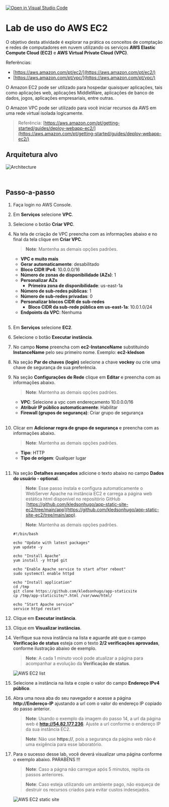 [![Open in Visual Studio Code](https://classroom.github.com/assets/open-in-vscode-2e0aaae1b6195c2367325f4f02e2d04e9abb55f0b24a779b69b11b9e10269abc.svg)](https://classroom.github.com/online_ide?assignment_repo_id=15591634&assignment_repo_type=AssignmentRepo)
# Lab de uso do AWS EC2

O objetivo desta atividade é explorar na prática os conceitos de comptação e redes de computadores em nuvem utilizando os serviços **AWS Elastic Compute Cloud (EC2)** e **AWS Virtual Private Cloud (VPC)**.

Referências:
- [https://aws.amazon.com/pt/ec2/](https://aws.amazon.com/pt/ec2/)
- [https://aws.amazon.com/pt/vpc/](https://aws.amazon.com/pt/vpc/)

O Amazon EC2 pode ser utilizado para hospedar quaisquer aplicações, tais como aplicações web, aplicações MiddleWare, aplicações de banco de dados, jogos, aplicações empresariais, entre outras.

O Amazon VPC pode ser utilizado para você iniciar recursos da AWS em uma rede virtual isolada logicamente.

> Referência: [https://aws.amazon.com/pt/getting-started/guides/deploy-webapp-ec2/](https://aws.amazon.com/pt/getting-started/guides/deploy-webapp-ec2/)

## Arquitetura alvo

![Architecture](/images/architecture.jpg)

<br>

## Passo-a-passo

01. Faça login no AWS Console.

02. Em **Serviços** selecione **VPC**.

03. Selecione o botão **Criar VPC**.

04. Na tela de criação de VPC preencha com as informações abaixo e no final da tela clique em  **Criar VPC**.

    > **Note**: Mantenha as demais opções padrões. 

    - **VPC e muito mais**
    - **Gerar automaticamente**: desabilitado
    - **Bloco CIDR IPv4**: 10.0.0.0/16
    - **Número de zonas de disponibilidade (AZs)**: 1
    - **Personalizar AZs**
      - **Primeira zona de disponibilidade**: us-east-1a
    - **Número de sub-redes públicas**: 1
    - **Número de sub-redes privadas**: 0
    - **Personalizar blocos CIDR de sub-redes**
      - **Bloco CIDR da sub-rede pública em us-east-1a**: 10.0.1.0/24
    - **Endpoints da VPC**: Nenhuma<br/><br/>

05. Em **Serviços** selecione **EC2**.

06. Selecione o botão **Executar instância**.

07. No campo **Nome** preencha com **ec2-InstanceName** substituindo **InstanceName** pelo seu primeiro nome. Exemplo: **ec2-kledson**

08. Na seção **Par de chaves (login)** selecione a chave **vockey** ou crie uma chave de segurança de sua preferência.

09. Na seção **Configurações de Rede** clique em **Editar** e preencha com as informações abaixo.

    > **Note**: Mantenha as demais opções padrões. 

    - **VPC**: Selecione a vpc com endereçamento 10.0.0.0/16
    - **Atribuir IP público automaticamente**: Habilitar
    - **Firewall (grupos de segurança)**: Criar grupo de segurança<br/><br/>

10. Clicar em **Adicionar regra de grupo de segurança** e preencha com as informações abaixo.

    > **Note**: Mantenha as demais opções padrões. 

    - **Tipo**: HTTP
    - **Tipo de origem**: Qualquer lugar<br/><br/>

11. Na seção **Detalhes avançados** adicione o texto abaixo no campo **Dados do usuário - optional**.

    > **Note**: Esse passo instala e configura automaticamente o WebServer Apache na instância EC2 e carrega a página web estática html disponível no repositório GitHub [https://github.com/kledsonhugo/app-static-site-ec2/tree/main/app](https://github.com/kledsonhugo/app-static-site-ec2/tree/main/app).

    > **Note**: Mantenha as demais opções padrões.

    ```
    #!/bin/bash
        
    echo "Update with latest packages"
    yum update -y
        
    echo "Install Apache"
    yum install -y httpd git
        
    echo "Enable Apache service to start after reboot"
    sudo systemctl enable httpd
        
    echo "Install application"
    cd /tmp
    git clone https://github.com/kledsonhugo/app-staticsite
    cp /tmp/app-staticsite/*.html /var/www/html/
        
    echo "Start Apache service"
    service httpd restart
    ```

12. Clique em **Executar instância**.

13. Clique em **Visualizar instâncias**.

14. Verifique sua nova instância na lista e aguarde até que o campo **Verificação de status** esteja com o texto **2/2 verificações aprovadas**, conforme ilustração abaixo de exemplo.

    > **Note**: A cada 1 minuto você pode atualizar a página para acompanhar a evolução da **Verificação de status**.

    ![AWS EC2 list](/images/EC2_list.png)

15. Selecione a instância na lista e copie o valor do campo **Endereço IPv4 público**.

16. Abra uma nova aba do seu navegador e acesse a página **http://Endereço-IP** ajustando a url com o valor do endereço IP copiado do passo anterior.

    > **Note**: Usando o exemplo da imagem do passo 14, a url da página web é **http://54.82.177.236**. Ajuste a url conforme o endereço IP da sua instância EC2.

    > **Note**: Não use **https://**, pois a segurança da página web não é uma exigência para esse laboratório.

17. Para o sucesso desse lab, você deverá visualizar uma página conforme o exemplo abaixo. PARABÉNS !!!

    > **Note**: Caso a págna não carregue após 5 minutos, repita os passos anteriores.

    > **Note**: Caso esteja utilizando um ambiente pago, não esqueça de destruir os recursos criados para evitar custos indesejados.
 
    ![AWS EC2 static site](/images/EC2_static_site.png)
